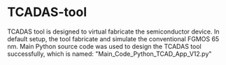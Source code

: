 # TCADAS-tool
TCADAS tool is designed to virtual fabricate the semiconductor device. In default setup, the tool fabricate and simulate the conventional FGMOS 65 nm.
Main Python source code was used to design the TCADAS tool successfully, which is named: "Main_Code_Python_TCAD_App_V12.py" 
